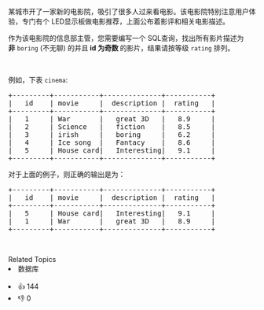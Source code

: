 <p>某城市开了一家新的电影院，吸引了很多人过来看电影。该电影院特别注意用户体验，专门有个 LED显示板做电影推荐，上面公布着影评和相关电影描述。</p>

<p>作为该电影院的信息部主管，您需要编写一个 SQL查询，找出所有影片描述为<strong>非</strong>&nbsp;<code>boring</code>&nbsp;(不无聊)&nbsp;的并且<strong> id 为奇数&nbsp;</strong>的影片，结果请按等级 <code>rating</code> 排列。</p>

<p>&nbsp;</p>

<p>例如，下表 <code>cinema</code>:</p>

<pre>
+---------+-----------+--------------+-----------+
|   id    | movie     |  description |  rating   |
+---------+-----------+--------------+-----------+
|   1     | War       |   great 3D   |   8.9     |
|   2     | Science   |   fiction    |   8.5     |
|   3     | irish     |   boring     |   6.2     |
|   4     | Ice song  |   Fantacy    |   8.6     |
|   5     | House card|   Interesting|   9.1     |
+---------+-----------+--------------+-----------+
</pre>

<p>对于上面的例子，则正确的输出是为：</p>

<pre>
+---------+-----------+--------------+-----------+
|   id    | movie     |  description |  rating   |
+---------+-----------+--------------+-----------+
|   5     | House card|   Interesting|   9.1     |
|   1     | War       |   great 3D   |   8.9     |
+---------+-----------+--------------+-----------+
</pre>

<p>&nbsp;</p>
<div><div>Related Topics</div><div><li>数据库</li></div></div><br><div><li>👍 144</li><li>👎 0</li></div>